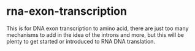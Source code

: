 # rna-exon-transcription
This is for DNA exon transcription to amino acid, there are just too many mechanisms to add in the idea of the introns and more, but this will be plenty to get started or introduced to RNA DNA translation.
